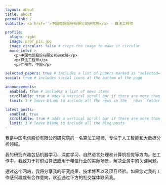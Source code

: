 ```yaml
---
layout: about
title: about
permalink: /
subtitle: <a href=''>中国电信股份有限公司研究院</a> · 算法工程师

profile:
  align: right
  image: prof_pic.jpg
  image_circular: false # crops the image to make it circular
  more_info: >
    <p>中国电信股份有限公司研究院</p>
    <p>算法工程师</p>
    <p>广州市，中国</p>

selected_papers: true # includes a list of papers marked as "selected={true}"
social: true # includes social icons at the bottom of the page

announcements:
  enabled: true # includes a list of news items
  scrollable: true # adds a vertical scroll bar if there are more than 3 news items
  limit: 3 # leave blank to include all the news in the `_news` folder

latest_posts:
  enabled: true
  scrollable: true # adds a vertical scroll bar if there are more than 3 new posts items
  limit: 3 # leave blank to include all the blog posts
---
```


我是中国电信股份有限公司研究院的一名算法工程师，专注于人工智能和大数据分析领域。

我的研究兴趣包括机器学习、深度学习、自然语言处理和计算机视觉等方向。在工作中，我致力于将前沿算法应用于电信行业的实际场景，解决业务中的关键问题。

通过这个网站，我将分享我的研究成果、技术博客以及项目经验。如果您对我的工作感兴趣或有合作意向，欢迎通过下方的社交媒体联系我。

<!-- 您可以通过编辑`_bibliography/papers.bib`文件来添加您的学术论文，系统会自动在[publications页面](/publications/)显示。您也可以链接到您的社交媒体账号。 -->

